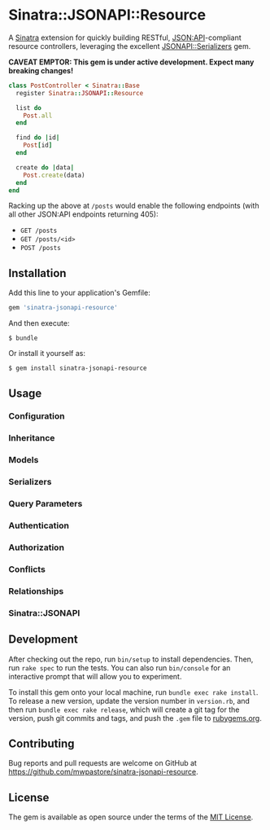 # Sinatra::JSONAPI::Resource

A [Sinatra][1] extension for quickly building RESTful, [JSON:API][2]-compliant
resource controllers, leveraging the excellent [JSONAPI::Serializers][3] gem.

**CAVEAT EMPTOR: This gem is under active development. Expect many breaking
changes!**

```ruby
class PostController < Sinatra::Base
  register Sinatra::JSONAPI::Resource

  list do
    Post.all
  end

  find do |id|
    Post[id]
  end

  create do |data|
    Post.create(data)
  end
end
```

Racking up the above at `/posts` would enable the following endpoints (with all
other JSON:API endpoints returning 405):

* `GET /posts`
* `GET /posts/<id>`
* `POST /posts`

## Installation

Add this line to your application's Gemfile:

```ruby
gem 'sinatra-jsonapi-resource'
```

And then execute:

    $ bundle

Or install it yourself as:

    $ gem install sinatra-jsonapi-resource

## Usage

### Configuration

### Inheritance

### Models

### Serializers

### Query Parameters

### Authentication

### Authorization

### Conflicts

### Relationships

### Sinatra::JSONAPI

## Development

After checking out the repo, run `bin/setup` to install dependencies. Then, run
`rake spec` to run the tests. You can also run `bin/console` for an interactive
prompt that will allow you to experiment.

To install this gem onto your local machine, run `bundle exec rake install`. To
release a new version, update the version number in `version.rb`, and then run
`bundle exec rake release`, which will create a git tag for the version, push
git commits and tags, and push the `.gem` file to
[rubygems.org](https://rubygems.org).

## Contributing

Bug reports and pull requests are welcome on GitHub at
https://github.com/mwpastore/sinatra-jsonapi-resource.

## License

The gem is available as open source under the terms of the [MIT
License](http://opensource.org/licenses/MIT).

[1]: http://www.sinatrarb.com
[2]: http://jsonapi.org
[3]: https://github.com/fotinakis/jsonapi-serializers
